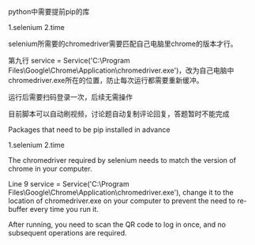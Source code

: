 python中需要提前pip的库

1.selenium
2.time

selenium所需要的chromedriver需要匹配自己电脑里chrome的版本才行。

第九行 service = Service('C:\Program Files\Google\Chrome\Application\chromedriver.exe')，改为自己电脑中chromedriver.exe所在的位置，防止每次运行都需要重新缓冲。

运行后需要扫码登录一次，后续无需操作

目前脚本可以自动刷视频，讨论题自动复制评论回复，答题暂时不能完成


Packages that need to be pip installed in advance

1.selenium
2.time

The chromedriver required by selenium needs to match the version of chrome in your computer.

Line 9 service = Service('C:\Program Files\Google\Chrome\Application\chromedriver.exe'), change it to the location of chromedriver.exe on your computer to prevent the need to re-buffer every time you run it.

After running, you need to scan the QR code to log in once, and no subsequent operations are required.
